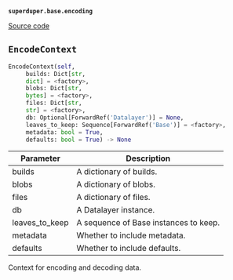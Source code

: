 **`superduper.base.encoding`** 

[Source code](https://github.com/superduper-io/superduper/blob/main/superduper/base/encoding.py)

## `EncodeContext` 

```python
EncodeContext(self,
     builds: Dict[str,
     dict] = <factory>,
     blobs: Dict[str,
     bytes] = <factory>,
     files: Dict[str,
     str] = <factory>,
     db: Optional[ForwardRef('Datalayer')] = None,
     leaves_to_keep: Sequence[ForwardRef('Base')] = <factory>,
     metadata: bool = True,
     defaults: bool = True) -> None
```
| Parameter | Description |
|-----------|-------------|
| builds | A dictionary of builds. |
| blobs | A dictionary of blobs. |
| files | A dictionary of files. |
| db | A Datalayer instance. |
| leaves_to_keep | A sequence of Base instances to keep. |
| metadata | Whether to include metadata. |
| defaults | Whether to include defaults. |

Context for encoding and decoding data.


